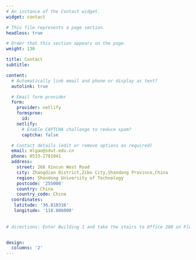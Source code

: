 ```yaml
---
# An instance of the Contact widget.
widget: contact

# This file represents a page section.
headless: true

# Order that this section appears on the page.
weight: 130

title: Contact
subtitle:

content:
  # Automatically link email and phone or display as text?
  autolink: true

  # Email form provider
  form:
    provider: netlify
    formspree:
      id:
    netlify:
      # Enable CAPTCHA challenge to reduce spam?
      captcha: false

  # Contact details (edit or remove options as required)
  email: mlgao@sdut.edu.cn
  phone: 0533-2781041
  address:
    street: 266 Xincun West Road
    city: Zhangdian District,Zibo City,Shandong Province,China
    region: Shandong University of Technology 
    postcode: '255000'
    country: China
    country_code: China
  coordinates:
   latitude: '36.810316'
   longitude: '118.006000'
  
  
# directions: Enter Building 1 and take the stairs to Office 200 on Floor 2


design:
  columns: '2'
---
```

